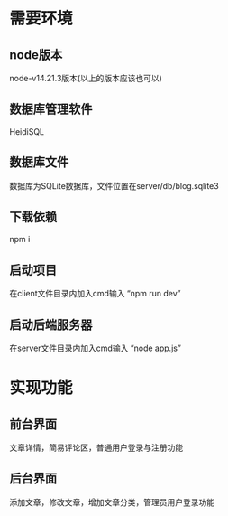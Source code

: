 # 需要环境
## node版本
node-v14.21.3版本(以上的版本应该也可以)
## 数据库管理软件
HeidiSQL
## 数据库文件
数据库为SQLite数据库，文件位置在server/db/blog.sqlite3
## 下载依赖
npm i
## 启动项目
在client文件目录内加入cmd输入 “npm run dev”
## 启动后端服务器
在server文件目录内加入cmd输入 “node app.js”
# 实现功能
## 前台界面
文章详情，简易评论区，普通用户登录与注册功能
## 后台界面
添加文章，修改文章，增加文章分类，管理员用户登录功能
